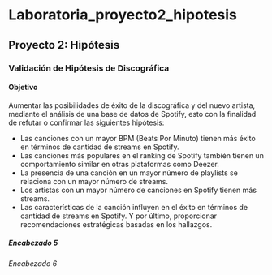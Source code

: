 # Laboratoria_proyecto2_hipotesis
## Proyecto 2: Hipótesis
### Validación de Hipótesis de Discográfica
#### Objetivo
Aumentar las posibilidades de éxito de la discográfica y del nuevo artista, mediante el análisis de una base de datos de Spotify, esto con la finalidad de refutar o confirmar las siguientes hipótesis:
- Las canciones con un mayor BPM (Beats Por Minuto) tienen más éxito en términos de cantidad de streams en Spotify.
- Las canciones más populares en el ranking de Spotify también tienen un comportamiento similar en otras plataformas como Deezer.
- La presencia de una canción en un mayor número de playlists se relaciona con un mayor número de streams.
- Los artistas con un mayor número de canciones en Spotify tienen más streams.
- Las características de la canción influyen en el éxito en términos de cantidad de streams en Spotify.
Y por último, proporcionar recomendaciones estratégicas basadas en los hallazgos. 
##### Encabezado 5
###### Encabezado 6
